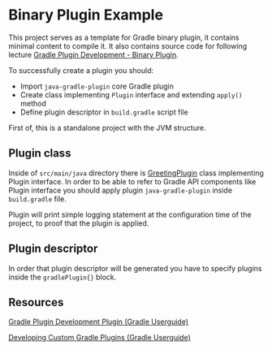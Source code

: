 # Binary Plugin Example

This project serves as a template for Gradle binary plugin, it contains minimal content to compile it. It also contains
source code for following lecture [Gradle Plugin Development - Binary Plugin](https://www.udemy.com/course/gradle-development/learn/lecture/28264772#overview).

To successfully create a plugin you should:
- Import `java-gradle-plugin` core Gradle plugin
- Create class implementing `Plugin` interface and extending `apply()` method
- Define plugin descriptor in `build.gradle` script file

First of, this is a standalone project with the JVM structure.

## Plugin class

Inside of `src/main/java` directory there is [GreetingPlugin](src/main/java/com/rivancic/gradle/plugin/greeting/GreetingPlugin.java) class implementing Plugin interface. 
In order to be able to refer to Gradle API components like Plugin interface you should apply plugin `java-gradle-plugin`
inside `build.gradle` file.

Plugin will print simple logging statement at the configuration time of the project,
to proof that the plugin is applied.

## Plugin descriptor

In order that plugin descriptor will be generated you have to specify plugins inside the
`gradlePlugin{}` block.


## Resources

[Gradle Plugin Development Plugin (Gradle Userguide)](https://docs.gradle.org/current/userguide/java_gradle_plugin.html)

[Developing Custom Gradle Plugins (Gradle Userguide)](https://docs.gradle.org/current/userguide/java_gradle_plugin.html)